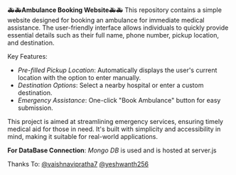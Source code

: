 
🚑🚑**Ambulance Booking Website**🚑🚑
This repository contains a simple website designed for booking an ambulance for immediate medical assistance. The user-friendly interface allows individuals to quickly provide essential details such as their full name, phone number, pickup location, and destination.  

Key Features:  
- *Pre-filled Pickup Location*: Automatically displays the user's current location with the option to enter manually.  
- *Destination Options*: Select a nearby hospital or enter a custom destination.  
- *Emergency Assistance*: One-click "Book Ambulance" button for easy submission.  

This project is aimed at streamlining emergency services, ensuring timely medical aid for those in need. It's built with simplicity and accessibility in mind, making it suitable for real-world applications.

**For DataBase Connection**:
  *Mongo DB* is used and is hosted at server.js 


Thanks To:
  [@vaishnavipratha7](https://github.com/vaishnavipratha7)
  [@yeshwanth256](https://github.com/yeshwanth256)
  

